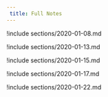 ```yaml
---
 title: Full Notes
---
```



!include sections/2020-01-08.md

!include sections/2020-01-13.md

!include sections/2020-01-15.md

!include sections/2020-01-17.md

!include sections/2020-01-22.md

